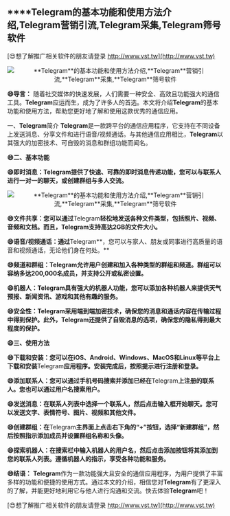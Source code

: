 ## ****Telegram**的基本功能和使用方法介绍,**Telegram**营销引流,**Telegram**采集,**Telegram**筛号软件**

[😍想了解推广相关软件的朋友请登录 http://www.vst.tw](http://www.vst.tw)

 <center><img src="https://vst.tw/MP4/tuiguang/png/5.png" alt="**Telegram**的基本功能和使用方法介绍,**Telegram**营销引流,**Telegram**采集,**Telegram**筛号软件"></center>

**😄导言：**
随着社交媒体的快速发展，人们需要一种安全、高效且功能强大的通信工具。**Telegram**应运而生，成为了许多人的首选。本文将介绍**Telegram**的基本功能和使用方法，帮助您更好地了解和使用这款优秀的通信应用。

一、**Telegram**简介
**Telegram**是一款跨平台的通信应用程序，它支持在不同设备上发送消息、分享文件和进行语音/视频通话。与其他通信应用相比，**Telegram**以其强大的加密技术、可自毁的消息和群组功能而闻名。

**😄二、基本功能**

**😄即时消息：**Telegram**提供了快速、可靠的即时消息传递功能，您可以与联系人进行一对一的聊天，或创建群组与多人交流。**

 <center><img src="https://vst.tw/MP4/tuiguang/png/7.png" alt="**Telegram**的基本功能和使用方法介绍,**Telegram**营销引流,**Telegram**采集,**Telegram**筛号软件"></center>

**😄文件共享：您可以通过**Telegram**轻松地发送各种文件类型，包括照片、视频、音频和文档。而且，**Telegram**支持高达2GB的文件大小。**

**😄语音/视频通话：通过**Telegram**，您可以与家人、朋友或同事进行高质量的语音和视频通话，无论他们身在何处。**

**😄频道和群组：**Telegram**允许用户创建和加入各种类型的群组和频道。群组可以容纳多达200,000名成员，并支持公开或私密设置。**

**😄机器人：**Telegram**具有强大的机器人功能，您可以添加各种机器人来提供天气预报、新闻资讯、游戏和其他有趣的服务。**

**😄安全性：**Telegram**采用端到端加密技术，确保您的消息和通话内容在传输过程中得到保护。此外，**Telegram**还提供了自毁消息的选项，确保您的隐私得到最大程度的保护。**

**😄三、使用方法**

**😄下载和安装：您可以在iOS、Android、Windows、MacOS和Linux等平台上下载和安装**Telegram**应用程序。安装完成后，按照提示进行注册和登录。**

**😄添加联系人：您可以通过手机号码搜索并添加已经在**Telegram**上注册的联系人。您也可以通过用户名搜索用户。**

**😄发送消息：在联系人列表中选择一个联系人，然后点击输入框开始聊天。您可以发送文字、表情符号、图片、视频和其他文件。**

**😄创建群组：在**Telegram**主界面上点击右下角的“+”按钮，选择“新建群组”，然后按照指示添加成员并设置群组名称和头像。**

**😄探索机器人：在搜索栏中输入机器人的用户名，然后点击添加按钮将其添加到您的联系人列表。遵循机器人的指示，享受各种功能和服务。**

**😄结语：**
**Telegram**作为一款功能强大且安全的通信应用程序，为用户提供了丰富多样的功能和便捷的使用方式。通过本文的介绍，相信您对**Telegram**有了更深入的了解，并能更好地利用它与他人进行沟通和交流。快去体验**Telegram**吧！

[😍想了解推广相关软件的朋友请登录 http://www.vst.tw](http://www.vst.tw)



